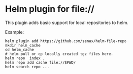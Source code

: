 # Helm plugin for file://

This plugin adds basic support for local repositories to helm.

Example:
```
helm plugin add https://github.com/senax/helm-file-repo
mkdir helm_cache
cd helm_cache
# helm pull or cp locally created tgz files here.
helm repo  index .
helm repo add cache file://$PWD/
helm search repo ...
```

